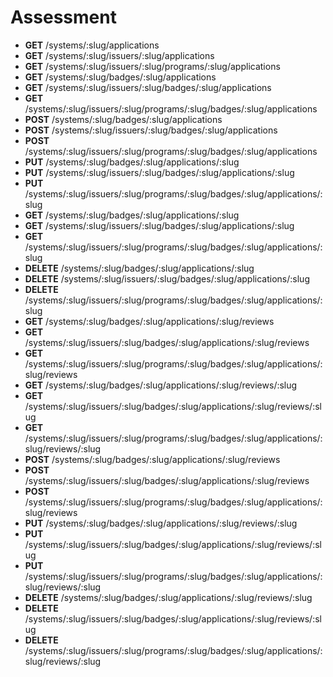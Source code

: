 # Assessment

* **GET** /systems/:slug/applications
* **GET** /systems/:slug/issuers/:slug/applications
* **GET** /systems/:slug/issuers/:slug/programs/:slug/applications
* **GET** /systems/:slug/badges/:slug/applications
* **GET** /systems/:slug/issuers/:slug/badges/:slug/applications
* **GET** /systems/:slug/issuers/:slug/programs/:slug/badges/:slug/applications
* **POST** /systems/:slug/badges/:slug/applications
* **POST** /systems/:slug/issuers/:slug/badges/:slug/applications
* **POST** /systems/:slug/issuers/:slug/programs/:slug/badges/:slug/applications
* **PUT** /systems/:slug/badges/:slug/applications/:slug
* **PUT** /systems/:slug/issuers/:slug/badges/:slug/applications/:slug
* **PUT** /systems/:slug/issuers/:slug/programs/:slug/badges/:slug/applications/:slug
* **GET** /systems/:slug/badges/:slug/applications/:slug
* **GET** /systems/:slug/issuers/:slug/badges/:slug/applications/:slug
* **GET** /systems/:slug/issuers/:slug/programs/:slug/badges/:slug/applications/:slug
* **DELETE** /systems/:slug/badges/:slug/applications/:slug
* **DELETE** /systems/:slug/issuers/:slug/badges/:slug/applications/:slug
* **DELETE** /systems/:slug/issuers/:slug/programs/:slug/badges/:slug/applications/:slug
* **GET** /systems/:slug/badges/:slug/applications/:slug/reviews
* **GET** /systems/:slug/issuers/:slug/badges/:slug/applications/:slug/reviews
* **GET** /systems/:slug/issuers/:slug/programs/:slug/badges/:slug/applications/:slug/reviews
* **GET** /systems/:slug/badges/:slug/applications/:slug/reviews/:slug
* **GET** /systems/:slug/issuers/:slug/badges/:slug/applications/:slug/reviews/:slug
* **GET** /systems/:slug/issuers/:slug/programs/:slug/badges/:slug/applications/:slug/reviews/:slug
* **POST** /systems/:slug/badges/:slug/applications/:slug/reviews
* **POST** /systems/:slug/issuers/:slug/badges/:slug/applications/:slug/reviews
* **POST** /systems/:slug/issuers/:slug/programs/:slug/badges/:slug/applications/:slug/reviews
* **PUT** /systems/:slug/badges/:slug/applications/:slug/reviews/:slug
* **PUT** /systems/:slug/issuers/:slug/badges/:slug/applications/:slug/reviews/:slug
* **PUT** /systems/:slug/issuers/:slug/programs/:slug/badges/:slug/applications/:slug/reviews/:slug
* **DELETE** /systems/:slug/badges/:slug/applications/:slug/reviews/:slug
* **DELETE** /systems/:slug/issuers/:slug/badges/:slug/applications/:slug/reviews/:slug
* **DELETE** /systems/:slug/issuers/:slug/programs/:slug/badges/:slug/applications/:slug/reviews/:slug

